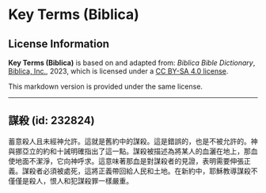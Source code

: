 # Key Terms (Biblica)

## License Information

**Key Terms (Biblica)** is based on and adapted from: _Biblica Bible Dictionary_, [Biblica, Inc.](https://www.biblica.com/), 2023, which is licensed under a [CC BY-SA 4.0 license](https://creativecommons.org/licenses/by-sa/4.0/legalcode.en).

This markdown version is provided under the same license.



--------------------------------

## 謀殺 (id: 232824)

蓄意殺人且未經神允許。這就是舊約中的謀殺。這是錯誤的，也是不被允許的。神與挪亞立的約和十誡明確指出了這一點。謀殺被描述為將某人的血灑在地上，那血使地面不潔淨，它向神呼求。這意味著那血是對謀殺者的見證，表明需要伸張正義。謀殺者必須被處死，這將正義帶回給人民和土地。在新約中，耶穌教導謀殺不僅僅是殺人，恨人和犯謀殺罪一樣嚴重。


